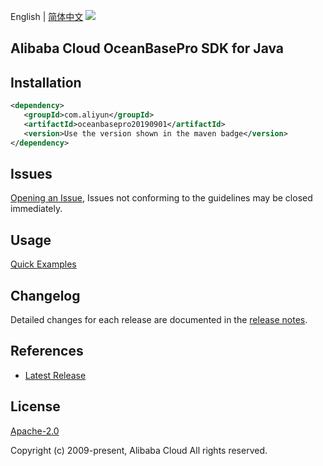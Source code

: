English | [简体中文](README-CN.md)
![](https://aliyunsdk-pages.alicdn.com/icons/AlibabaCloud.svg)

## Alibaba Cloud OceanBasePro SDK for Java

## Installation

```xml
<dependency>
   <groupId>com.aliyun</groupId>
   <artifactId>oceanbasepro20190901</artifactId>
   <version>Use the version shown in the maven badge</version>
</dependency>
```

## Issues
[Opening an Issue](https://github.com/aliyun/alibabacloud-java-sdk/issues/new), Issues not conforming to the guidelines may be closed immediately.

## Usage
[Quick Examples](https://github.com/aliyun/alibabacloud-java-sdk/blob/master/docs/0-Examples-EN.md#quick-examples)

## Changelog
Detailed changes for each release are documented in the [release notes](./ChangeLog.txt).

## References
* [Latest Release](https://github.com/aliyun/alibabacloud-java-sdk/)

## License
[Apache-2.0](http://www.apache.org/licenses/LICENSE-2.0)

Copyright (c) 2009-present, Alibaba Cloud All rights reserved.